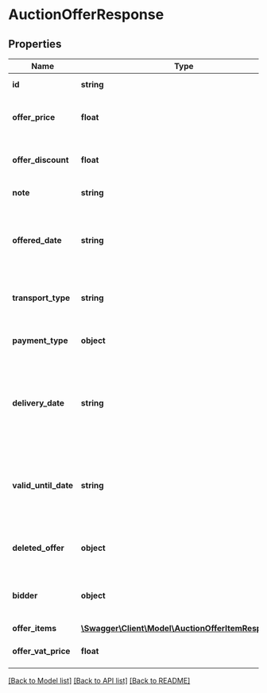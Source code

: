 # AuctionOfferResponse

## Properties
Name | Type | Description | Notes
------------ | ------------- | ------------- | -------------
**id** | **string** | ID of the offer. | [optional] 
**offer_price** | **float** | Total price given to auction items. | [optional] 
**offer_discount** | **float** | Total discount given to offer price. | [optional] 
**note** | **string** | Note of the offer. | [optional] 
**offered_date** | **string** | The date the offer was given. YYYY-MM-DD HH:MM:SS format. | [optional] 
**transport_type** | **string** | Transport type the bidder chooses. | [optional] 
**payment_type** | **object** | Payment type the bidder chooses. | [optional] 
**delivery_date** | **string** | Delivery date the bidder chooses of YYYY-MM-DD HH:MM:SS format. | [optional] 
**valid_until_date** | **string** | Valid until date the bidder chooses of YYYY-MM-DD HH:MM:SS format. | [optional] 
**deleted_offer** | **object** | The deletion status of the offer. | [optional] 
**bidder** | **object** | Bidder information of the offered bidder. | [optional] 
**offer_items** | [**\Swagger\Client\Model\AuctionOfferItemResponse[]**](AuctionOfferItemResponse.md) |  | [optional] 
**offer_vat_price** | **float** | Total vat price given to bid. | [optional] 

[[Back to Model list]](../README.md#documentation-for-models) [[Back to API list]](../README.md#documentation-for-api-endpoints) [[Back to README]](../README.md)


